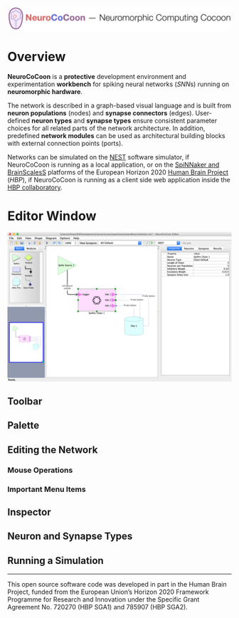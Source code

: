 ![NeuroCoCoon - Neuromorphic Computing CoCoon](assets/ncc_title_full.png)

# Overview

**NeuroCoCoon** is a **protective** development environment and experimentation **workbench** for
spiking neural networks (*SNN*s) running on **neuromorphic hardware**.

The network is described in a graph-based visual language and is built from **neuron populations** (nodes) and **synapse
connectors** (edges). User-defined **neuron types** and **synapse types** ensure consistent parameter choices for all
related parts of the network architecture. In addition, predefined **network modules** can be used as architectural
building blocks with external connection points (ports).

Networks can be simulated on the [NEST][NEST] software simulator, if NeuroCoCoon is running as a local application,
or on the [SpiNNaker and BrainScalesS][HBP-NMC] platforms of the European Horizon 2020 [Human Brain Project][HBP] (*HBP*),
if NeuroCoCoon is running as a client side web application inside the [HBP collaboratory][HBP-Collab].

# Editor Window

![Editing a small network containing an instance of the Synfire Chain module](assets/editor_window_chaintest_raw.png)

## Toolbar

## Palette

## Editing the Network

### Mouse Operations

### Important Menu Items

## Inspector

## Neuron and Synapse Types

## Running a Simulation


---

This open source software code was developed in part in the Human Brain Project, funded from the
European Union’s Horizon 2020 Framework Programme for Research and Innovation under the
Specific Grant Agreement No. 720270 (HBP SGA1) and 785907 (HBP SGA2).

[NEST]: https://www.nest-initiative.org
[HBP]: https://www.humanbrainproject.eu
[HBP-NMC]: https://www.humanbrainproject.eu/en/silicon-brains/neuromorphic-computing-platform/
[HBP-Collab]: https://collab.humanbrainproject.eu/